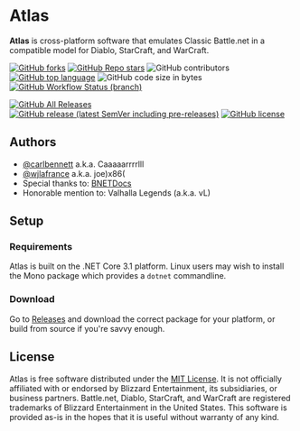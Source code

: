# Atlas
**Atlas** is cross-platform software that emulates Classic Battle.net in a compatible model for Diablo, StarCraft, and WarCraft.

[![GitHub forks](https://img.shields.io/github/forks/BNETDocs/Atlas?style=for-the-badge)](https://github.com/BNETDocs/Atlas/network/members)
[![GitHub Repo stars](https://img.shields.io/github/stars/BNETDocs/Atlas?style=for-the-badge)](https://github.com/BNETDocs/Atlas/stargazers)
![GitHub contributors](https://img.shields.io/github/contributors/BNETDocs/Atlas?style=for-the-badge)
[![GitHub top language](https://img.shields.io/github/languages/top/BNETDocs/Atlas?style=for-the-badge)](https://github.com/BNETDocs/Atlas/search?l=c%23)
![GitHub code size in bytes](https://img.shields.io/github/languages/code-size/BNETDocs/Atlas?style=for-the-badge)
[![GitHub Workflow Status (branch)](https://img.shields.io/github/workflow/status/BNETDocs/Atlas/.NET%20Core/develop?style=for-the-badge)](https://github.com/BNETDocs/Atlas/actions?query=workflow%3A%22.NET%20Core%22)

[![GitHub All Releases](https://img.shields.io/github/downloads/BNETDocs/Atlas/total?style=for-the-badge)](https://github.com/BNETDocs/Atlas/releases/latest)
[![GitHub release (latest SemVer including pre-releases)](https://img.shields.io/github/v/release/BNETDocs/Atlas?include_prereleases&label=latest%20release&style=for-the-badge)](https://github.com/BNETDocs/Atlas/releases/latest)
[![GitHub license](https://img.shields.io/github/license/BNETDocs/Atlas?style=for-the-badge)](./LICENSE.txt)

## Authors

* [@carlbennett](https://github.com/carlbennett) a.k.a. Caaaaarrrrlll
* [@wjlafrance](https://github.com/wjlafrance) a.k.a. joe)x86(
* Special thanks to: [BNETDocs](https://bnetdocs.org)
* Honorable mention to: Valhalla Legends (a.k.a. vL)

## Setup

### Requirements

Atlas is built on the .NET Core 3.1 platform. Linux users may wish to install the Mono package which provides a `dotnet` commandline.

### Download

Go to [Releases](https://github.com/BNETDocs/Atlas/releases/latest) and download the correct package for your platform, or build from source if you're savvy enough.

## License

Atlas is free software distributed under the [MIT License](./LICENSE.txt). It is not officially affiliated with or endorsed by Blizzard Entertainment, its subsidiaries, or business partners. Battle.net, Diablo, StarCraft, and WarCraft are registered trademarks of Blizzard Entertainment in the United States. This software is provided as-is in the hopes that it is useful without warranty of any kind.
